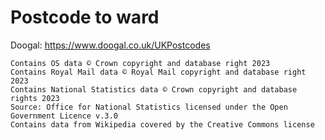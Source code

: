 # Postcode to ward

Doogal: https://www.doogal.co.uk/UKPostcodes

```
Contains OS data © Crown copyright and database right 2023
Contains Royal Mail data © Royal Mail copyright and database right 2023
Contains National Statistics data © Crown copyright and database rights 2023
Source: Office for National Statistics licensed under the Open Government Licence v.3.0
Contains data from Wikipedia covered by the Creative Commons license 
```
